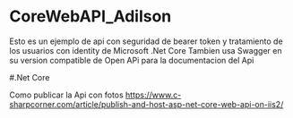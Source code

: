 # CoreWebAPI_Adilson
Esto es un ejemplo de api con seguridad de bearer token y tratamiento de los usuarios con identity de Microsoft .Net Core
Tambien usa Swagger en su version compatible de Open APi para la documentacion del Api

#.Net Core


Como publicar la Api con fotos
https://www.c-sharpcorner.com/article/publish-and-host-asp-net-core-web-api-on-iis2/

